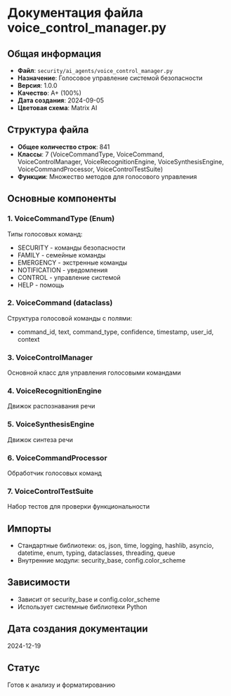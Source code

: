 # Документация файла voice_control_manager.py

## Общая информация
- **Файл**: `security/ai_agents/voice_control_manager.py`
- **Назначение**: Голосовое управление системой безопасности
- **Версия**: 1.0.0
- **Качество**: A+ (100%)
- **Дата создания**: 2024-09-05
- **Цветовая схема**: Matrix AI

## Структура файла
- **Общее количество строк**: 841
- **Классы**: 7 (VoiceCommandType, VoiceCommand, VoiceControlManager, VoiceRecognitionEngine, VoiceSynthesisEngine, VoiceCommandProcessor, VoiceControlTestSuite)
- **Функции**: Множество методов для голосового управления

## Основные компоненты

### 1. VoiceCommandType (Enum)
Типы голосовых команд:
- SECURITY - команды безопасности
- FAMILY - семейные команды  
- EMERGENCY - экстренные команды
- NOTIFICATION - уведомления
- CONTROL - управление системой
- HELP - помощь

### 2. VoiceCommand (dataclass)
Структура голосовой команды с полями:
- command_id, text, command_type, confidence, timestamp, user_id, context

### 3. VoiceControlManager
Основной класс для управления голосовыми командами

### 4. VoiceRecognitionEngine
Движок распознавания речи

### 5. VoiceSynthesisEngine  
Движок синтеза речи

### 6. VoiceCommandProcessor
Обработчик голосовых команд

### 7. VoiceControlTestSuite
Набор тестов для проверки функциональности

## Импорты
- Стандартные библиотеки: os, json, time, logging, hashlib, asyncio, datetime, enum, typing, dataclasses, threading, queue
- Внутренние модули: security_base, config.color_scheme

## Зависимости
- Зависит от security_base и config.color_scheme
- Использует системные библиотеки Python

## Дата создания документации
2024-12-19

## Статус
Готов к анализу и форматированию
